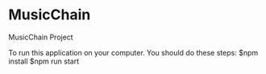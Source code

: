# MusicChain
MusicChain Project

To run this application on your computer. You should do these steps:
$npm install
$npm run start
